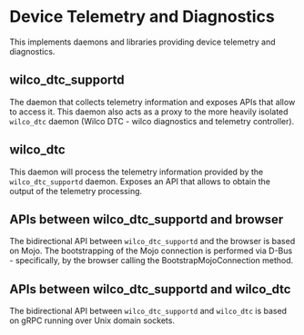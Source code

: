 # Device Telemetry and Diagnostics

This implements daemons and libraries providing device telemetry and
diagnostics.

## wilco_dtc_supportd

The daemon that collects telemetry information and exposes APIs that allow to
access it. This daemon also acts as a proxy to the more heavily isolated
`wilco_dtc` daemon (Wilco DTC - wilco diagnostics and telemetry controller).

## wilco_dtc

This daemon will process the telemetry information provided by the
`wilco_dtc_supportd` daemon. Exposes an API that allows to obtain the output of
the telemetry processing.

## APIs between wilco_dtc_supportd and browser

The bidirectional API between `wilco_dtc_supportd` and the browser is based on
Mojo. The bootstrapping of the Mojo connection is performed via D-Bus -
specifically, by the browser calling the BootstrapMojoConnection method.

## APIs between wilco_dtc_supportd and wilco_dtc

The bidirectional API between `wilco_dtc_supportd` and `wilco_dtc` is based on
gRPC running over Unix domain sockets.
